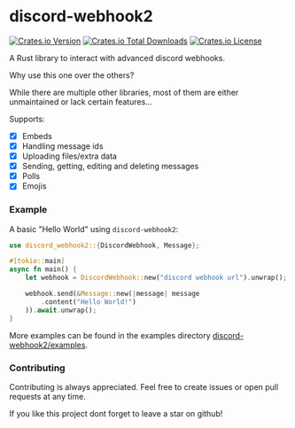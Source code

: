 # discord-webhook2

[![Crates.io Version](https://img.shields.io/crates/v/discord-webhook2)](https://crates.io/crates/discord-webhook2)
[![Crates.io Total Downloads](https://img.shields.io/crates/d/discord-webhook2)](https://crates.io/crates/discord-webhook2)
[![Crates.io License](https://img.shields.io/crates/l/discord-webhook2)](https://github.com/theaddonn/discord-webhook2/blob/main/LICENSE)

A Rust library to interact with advanced discord webhooks.

Why use this one over the others?

While there are multiple other libraries,
most of them are either unmaintained or lack certain features...

Supports:

- [X] Embeds
- [X] Handling message ids
- [X] Uploading files/extra data
- [X] Sending, getting, editing and deleting messages
- [X] Polls
- [X] Emojis

### Example

A basic "Hello World" using `discord-webhook2`:

```rust
use discord_webhook2::{DiscordWebhook, Message};

#[tokio::main]
async fn main() {
    let webhook = DiscordWebhook::new("discord webhook url").unwrap();

    webhook.send(&Message::new(|message| message
        .content("Hello World!")
    )).await.unwrap();
}
```

More examples can be found in the examples
directory [discord-webhook2/examples](https://github.com/theaddonn/discord-webhook2/tree/main/examples).

### Contributing

Contributing is always appreciated.
Feel free to create issues or open pull requests at any time.

If you like this project dont forget to leave a star on github!
